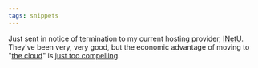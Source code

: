 ```yaml
---
tags: snippets
---
```


Just sent in notice of termination to my current hosting provider, [INetU](/wiki/INetU). They've been very, very good, but the economic advantage of moving to "[the cloud](/wiki/the_cloud)" is [just too compelling](/blog/moving-to-the-cloud).
